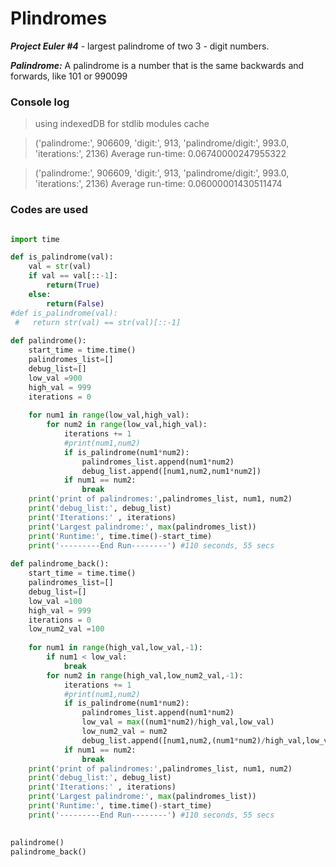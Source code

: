 # Plindromes

***Project Euler #4*** - largest palindrome of two 3 - digit numbers.

***Palindrome:*** A palindrome is a number that is the same backwards and forwards, like 101 or 990099



### Console log


> using indexedDB for stdlib modules cache

> ('palindrome:', 906609, 'digit:', 913, 'palindrome/digit:', 993.0, 'iterations:', 2136) Average run-time: 0.06740000247955322

> ('palindrome:', 906609, 'digit:', 913, 'palindrome/digit:', 993.0, 'iterations:', 2136) Average run-time: 0.06000001430511474



### Codes are used

```py

import time

def is_palindrome(val):
    val = str(val)
    if val == val[::-1]:
        return(True)
    else:
        return(False)
#def is_palindrome(val):
 #   return str(val) == str(val)[::-1]
 
def palindrome():
    start_time = time.time()
    palindromes_list=[]
    debug_list=[]
    low_val =900
    high_val = 999
    iterations = 0
    
    for num1 in range(low_val,high_val):
        for num2 in range(low_val,high_val):
            iterations += 1
            #print(num1,num2)
            if is_palindrome(num1*num2):
                palindromes_list.append(num1*num2)
                debug_list.append([num1,num2,num1*num2])
            if num1 == num2:
                break
    print('print of palindromes:',palindromes_list, num1, num2)
    print('debug_list:', debug_list)
    print('Iterations:' , iterations)
    print('Largest palindrome:', max(palindromes_list))
    print('Runtime:', time.time()-start_time)
    print('---------End Run--------') #110 seconds, 55 secs
    
def palindrome_back():
    start_time = time.time()
    palindromes_list=[]
    debug_list=[]
    low_val =100
    high_val = 999
    iterations = 0
    low_num2_val =100
    
    for num1 in range(high_val,low_val,-1):
        if num1 < low_val:
            break
        for num2 in range(high_val,low_num2_val,-1):
            iterations += 1
            #print(num1,num2)
            if is_palindrome(num1*num2):
                palindromes_list.append(num1*num2)
                low_val = max((num1*num2)/high_val,low_val)
                low_num2_val = num2
                debug_list.append([num1,num2,(num1*num2)/high_val,low_val])
            if num1 == num2:
                break
    print('print of palindromes:',palindromes_list, num1, num2)
    print('debug_list:', debug_list)
    print('Iterations:' , iterations)
    print('Largest palindrome:', max(palindromes_list))
    print('Runtime:', time.time()-start_time)
    print('---------End Run--------') #110 seconds, 55 secs

    
palindrome()
palindrome_back()

```